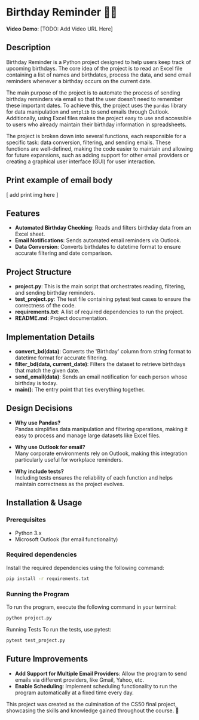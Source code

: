 # Birthday Reminder 🎂🎈

**Video Demo**: [TODO: Add Video URL Here]

## Description

Birthday Reminder is a Python project designed to help users keep track of upcoming birthdays. The core idea of the project is to read an Excel file containing a list of names and birthdates, process the data, and send email reminders whenever a birthday occurs on the current date.

The main purpose of the project is to automate the process of sending birthday reminders via email so that the user doesn’t need to remember these important dates. To achieve this, the project uses the `pandas` library for data manipulation and `smtplib` to send emails through Outlook. Additionally, using Excel files makes the project easy to use and accessible to users who already maintain their birthday information in spreadsheets.

The project is broken down into several functions, each responsible for a specific task: data conversion, filtering, and sending emails. These functions are well-defined, making the code easier to maintain and allowing for future expansions, such as adding support for other email providers or creating a graphical user interface (GUI) for user interaction.

## Print example of email body
[ add print img here ]

## Features

- **Automated Birthday Checking**: Reads and filters birthday data from an Excel sheet.
- **Email Notifications**: Sends automated email reminders via Outlook.
- **Data Conversion**: Converts birthdates to datetime format to ensure accurate filtering and date comparison.

## Project Structure

- **project.py**: This is the main script that orchestrates reading, filtering, and sending birthday reminders.
- **test_project.py**: The test file containing pytest test cases to ensure the correctness of the code.
- **requirements.txt**: A list of required dependencies to run the project.
- **README.md**: Project documentation.

## Implementation Details

- **convert_bd(data)**: Converts the 'Birthday' column from string format to datetime format for accurate filtering.
- **filter_bd(data, current_date)**: Filters the dataset to retrieve birthdays that match the given date.
- **send_email(data)**: Sends an email notification for each person whose birthday is today.
- **main()**: The entry point that ties everything together.

## Design Decisions

- **Why use Pandas?**  
  Pandas simplifies data manipulation and filtering operations, making it easy to process and manage large datasets like Excel files.

- **Why use Outlook for email?**  
  Many corporate environments rely on Outlook, making this integration particularly useful for workplace reminders.

- **Why include tests?**  
  Including tests ensures the reliability of each function and helps maintain correctness as the project evolves.

## Installation & Usage

### Prerequisites

- Python 3.x
- Microsoft Outlook (for email functionality)

### Required dependencies

Install the required dependencies using the following command:

```bash
pip install -r requirements.txt
```
### Running the Program

To run the program, execute the following command in your terminal:

```bash
python project.py
```
Running Tests
To run the tests, use pytest:

```bash
pytest test_project.py
```
## Future Improvements

- **Add Support for Multiple Email Providers**: Allow the program to send emails via different providers, like Gmail, Yahoo, etc. 
- **Enable Scheduling**: Implement scheduling functionality to run the program automatically at a fixed time every day.

This project was created as the culmination of the CS50 final project, showcasing the skills and knowledge gained throughout the course. 🚀

